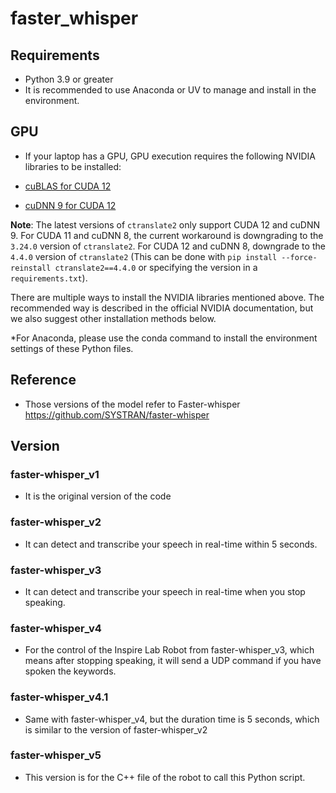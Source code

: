 # faster_whisper

## Requirements
* Python 3.9 or greater
* It is recommended to use Anaconda or UV to manage and install in the environment.

## GPU
* If your laptop has a GPU, GPU execution requires the following NVIDIA libraries to be installed:

* [cuBLAS for CUDA 12](https://developer.nvidia.com/cublas)
* [cuDNN 9 for CUDA 12](https://developer.nvidia.com/cudnn)

**Note**: The latest versions of `ctranslate2` only support CUDA 12 and cuDNN 9. For CUDA 11 and cuDNN 8, the current workaround is downgrading to the `3.24.0` version of `ctranslate2`. For CUDA 12 and cuDNN 8, downgrade to the `4.4.0` version of `ctranslate2` (This can be done with `pip install --force-reinstall ctranslate2==4.4.0` or specifying the version in a `requirements.txt`).

There are multiple ways to install the NVIDIA libraries mentioned above. The recommended way is described in the official NVIDIA documentation, but we also suggest other installation methods below. 

*For Anaconda, please use the conda command to install the environment settings of these Python files.


## Reference
* Those versions of the model refer to Faster-whisper https://github.com/SYSTRAN/faster-whisper

## Version
### faster-whisper_v1 
* It is the original version of the code 

### faster-whisper_v2
* It can detect and transcribe your speech in real-time within 5 seconds.

### faster-whisper_v3
* It can detect and transcribe your speech in real-time when you stop speaking.

### faster-whisper_v4
* For the control of the Inspire Lab Robot from faster-whisper_v3, which means after stopping speaking, it will send a UDP command if you have spoken the keywords.
  
### faster-whisper_v4.1
* Same with faster-whisper_v4, but the duration time is 5 seconds, which is similar to the  version of faster-whisper_v2

### faster-whisper_v5
* This version is for the C++ file of the robot to call this Python script.

